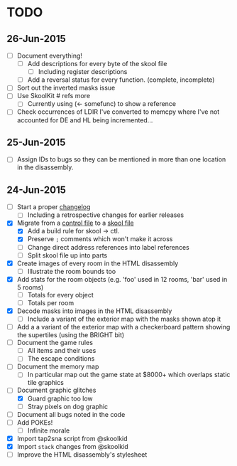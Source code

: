 TODO
====

26-Jun-2015
-----------

- [ ] Document everything!
  - [ ] Add descriptions for every byte of the skool file
    - [ ] Including register descriptions
  - [ ] Add a reversal status for every function. (complete, incomplete)
- [ ] Sort out the inverted masks issue
- [ ] Use SkoolKit # refs more
  - [ ] Currently using (<- somefunc) to show a reference
- [ ] Check occurrences of LDIR I've converted to memcpy where I've not accounted for DE and HL being incremented...

25-Jun-2015
-----------

- [ ] Assign IDs to bugs so they can be mentioned in more than one location in the disassembly.

24-Jun-2015
-----------

- [ ] Start a proper [changelog](http://keepachangelog.com/)
  - [ ] Including a retrospective changes for earlier releases
- [x] Migrate from a [control file](http://skoolkit.ca/docs/skoolkit/control-files.html) to a [skool file](http://skoolkit.ca/docs/skoolkit/skool-files.html)
  - [x] Add a build rule for skool -> ctl.
  - [x] Preserve `;` comments which won't make it across
  - [ ] Change direct address references into label references
  - [ ] Split skool file up into parts
- [x] Create images of every room in the HTML disassembly
  - [ ] Illustrate the room bounds too
- [x] Add stats for the room objects (e.g. 'foo' used in 12 rooms, 'bar' used in 5 rooms)
  - [ ] Totals for every object
  - [ ] Totals per room
- [x] Decode masks into images in the HTML disassembly
  - [ ] Include a variant of the exterior map with the masks shown atop it
- [ ] Add a a variant of the exterior map with a checkerboard pattern showing the supertiles (using the BRIGHT bit)
- [ ] Document the game rules
  - [ ] All items and their uses
  - [ ] The escape conditions
- [ ] Document the memory map
  - [ ] In particular map out the game state at $8000+ which overlaps static tile graphics
- [ ] Document graphic glitches
  - [x] Guard graphic too low
  - [ ] Stray pixels on dog graphic
- [ ] Document all bugs noted in the code
- [ ] Add POKEs!
  - [ ] Infinite morale
- [x] Import tap2sna script from @skoolkid
- [x] Import `stack` changes from @skoolkid
- [ ] Improve the HTML disassembly's stylesheet
